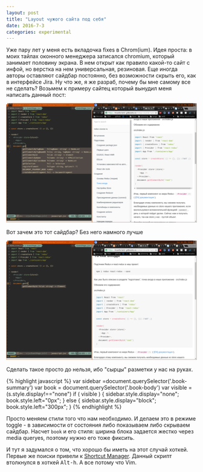```yaml
---
layout: post
title: "Layout чужого сайта под себя"
date: 2016-7-3
categories: experimental
---
```

Уже пару лет у меня есть вкладочка fixes в Chrom(ium). Идея проста: в моих
тайлах оконного менеджера затисался chromium, который занимает половину экрана.
В нем открыт как правило какой-то сайт с инфой, но верстка на нем
универсальная, резиновая. Еще иногда авторы оставляют сайдбар постоянно, без
возможности скрыть его, как в интерфейсе Jira. Ну что же, я же разраб, почему
бы мне самому все не сделать?  Возьмем к примеру сайтец который вынудил меня
написать данный пост:

![Before](/images/SitesForme_before.png)

Вот зачем это тот сайдбар? Без него намного лучше

![After](/images/SitesForme_after.png)

Сделать такое просто до нельзя, ибо "сырцы" разметки у нас на руках.

{% highlight javascript %}
var sidebar =document.querySelector('.book-summary')
var book = document.querySelector('.book-body')
var visible = (s.style.display!=="none")
if ( visible ) {
  sidebar.style.display="none";
  book.style.left="0px";
} else {
  sidebar.style.display="block";
  book.style.left="300px";
}
{% endhighlight %}

Просто меняем стили того что нам необходимо. И делаем это в режиме toggle - в
зависимости от состояния либо показываем либо скрываем сайдбар. Насчет `book` и
его стиля: ширина блока задается жестко через media queryes, поэтому нужно его
тоже фиксить.

И тут я задумался о том, что хорошо бы иметь на этот случай хоткей.
Первые же поиски привели к [Shortcut Manager](ttps://chrome.google.com/webstore/detail/shortcut-manager/mgjjeipcdnnjhgodgjpfkffcejoljijf).
Данный скрипт втолкнулся в хоткей <kbd>Alt-h</kbd>. А все потому что Vim.
